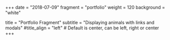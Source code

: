+++
date = "2018-07-09"
fragment = "portfolio"
weight = 120
background = "white"

title = "Portfolio Fragment"
subtitle = "Displaying animals with links and modals"
#title_align = "left" # Default is center, can be left, right or center
+++
